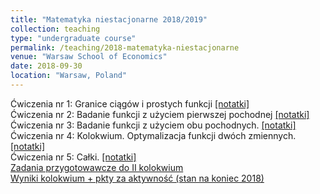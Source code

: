```yaml
---
title: "Matematyka niestacjonarne 2018/2019"
collection: teaching
type: "undergraduate course"
permalink: /teaching/2018-matematyka-niestacjonarne
venue: "Warsaw School of Economics"
date: 2018-09-30
location: "Warsaw, Poland"
---
```

Ćwiczenia nr 1: Granice ciągów i prostych funkcji [[notatki]](/mat-niest/mat-cw1.html)  
Ćwiczenia nr 2: Badanie funkcji z użyciem pierwszej pochodnej [[notatki]](/mat-niest/mat-cw2.html)  
Ćwiczenia nr 3: Badanie funkcji z użyciem obu pochodnych. [[notatki]](/mat-niest/mat-cw3.html)  
Ćwiczenia nr 4: Kolokwium. Optymalizacja funkcji dwóch zmiennych. [[notatki]](/mat-niest/mat-cw4.html)  
Ćwiczenia nr 5: Całki. [[notatki]](/mat-niest/mat-cw5.html)  
[Zadania przygotowawcze do II kolokwium](/mat-niest/mat-nst-zad-kol2.html)  
[Wyniki kolokwium + pkty za aktywność (stan na koniec 2018)](/mat-niest/punkty_niest.pdf) 
